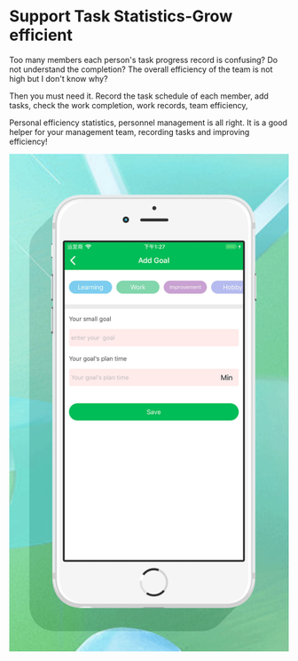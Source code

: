 # Support Task Statistics-Grow efficient


Too many members each person's task progress record is confusing?
Do not understand the completion?
The overall efficiency of the team is not high but I don't know why?

Then you must need it. Record the task schedule of each member, add tasks, check the work completion, work records, team efficiency,

Personal efficiency statistics, personnel management is all right. It is a good helper for your management team, recording tasks and improving efficiency!


![image](https://github.com/TaskStatistics/Support/blob/master/1.jpg)
